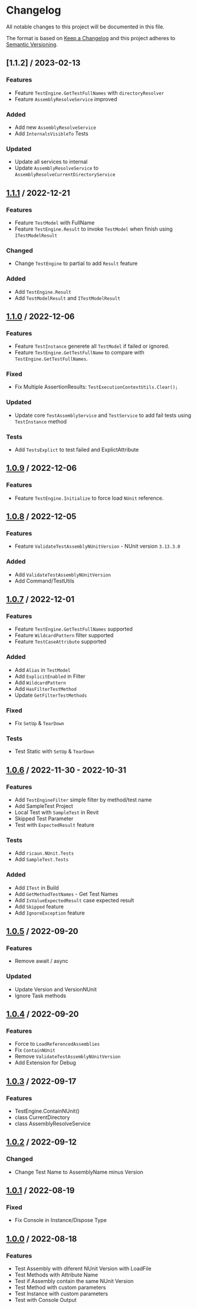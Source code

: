 # Changelog
All notable changes to this project will be documented in this file.

The format is based on [Keep a Changelog](http://keepachangelog.com/en/1.0.0/)
and this project adheres to [Semantic Versioning](http://semver.org/spec/v2.0.0.html).

## [1.1.2] / 2023-02-13
### Features
- Feature `TestEngine.GetTestFullNames` with `directoryResolver`
- Feature `AssemblyResolveService` improved
### Added
- Add new `AssemblyResolveService`
- Add `InternalsVisibleTo` Tests
### Updated
- Update all services to internal
- Update `AssemblyResolveService` to `AssemblyResolveCurrentDirectoryService`

## [1.1.1] / 2022-12-21
### Features
- Feature `TestModel` with FullName
- Feature `TestEngine.Result` to invoke `TestModel` when finish using `ITestModelResult`
### Changed
- Change `TestEngine` to partial to add `Result` feature
### Added
- Add `TestEngine.Result`
- Add `TestModelResult` and `ITestModelResult`

## [1.1.0] / 2022-12-06
### Features
- Feature `TestInstance` generete all `TestModel` if failed or ignored.
- Feature `TestEngine.GetTestFullName` to compare with `TestEngine.GetTestFullNames`.
### Fixed
- Fix Multiple AssertionResults: `TestExecutionContextUtils.Clear();`
### Updated
- Update core `TestAssemblyService` and `TestService` to add fail tests using `TestInstance` method
### Tests
- Add `TestsExplict` to test failed and ExplictAttribute

## [1.0.9] / 2022-12-06
### Features
- Feature `TestEngine.Initialize` to force load `NUnit` reference.

## [1.0.8] / 2022-12-05
### Features
- Feature `ValidateTestAssemblyNUnitVersion` - NUnit version `3.13.3.0`
### Added
- Add `ValidateTestAssemblyNUnitVersion`
- Add Command/TestUtils

## [1.0.7] / 2022-12-01
### Features
- Feature `TestEngine.GetTestFullNames` supported
- Feature `WildcardPattern` filter supported
- Feature `TestCaseAttribute` supported
### Added
- Add `Alias` in `TestModel`
- Add `ExplicitEnabled` in Filter
- Add `WildcardPattern`
- Add `HasFilterTestMethod`
- Update `GetFilterTestMethods`
### Fixed
- Fix `SetUp` & `TearDown`
### Tests
- Test Static with `SetUp` & `TearDown`

## [1.0.6] / 2022-11-30 - 2022-10-31
### Features
- Add `TestEngineFilter` simple filter by method/test name
- Add SampleTest Project
- Local Test with `SampleTest` in Revit
- Skipped Test Parameter
- Test with `ExpectedResult` feature
### Tests
- Add `ricaun.NUnit.Tests`
- Add `SampleTest.Tests`
### Added
- Add `ITest` in Build
- Add `GetMethodTestNames` - Get Test Names
- Add `IsValueExpectedResult` case expected result
- Add `Skipped` feature
- Add `IgnoreException` feature

## [1.0.5] / 2022-09-20
### Features
- Remove await / async
### Updated
- Update Version and VersionNUnit
- Ignore Task methods

## [1.0.4] / 2022-09-20
### Features
- Force to `LoadReferencedAssemblies`
- Fix `ContainNUnit`
- Remove `ValidateTestAssemblyNUnitVersion`
- Add Extension for Debug

## [1.0.3] / 2022-09-17
### Features
- TestEngine.ContainNUnit()
- class CurrentDirectory
- class AssemblyResolveService

## [1.0.2] / 2022-09-12
### Changed
- Change Test Name to AssemblyName minus Version

## [1.0.1] / 2022-08-19
### Fixed
- Fix Console in Instance/Dispose Type

## [1.0.0] / 2022-08-18
### Features
- Test Assembly with diferent NUnit Version with LoadFile
- Test Methods with Attribute Name
- Test if Assembly contain the same NUnit Version
- Test Method with custom parameters
- Test Instance with custom parameters
- Test with Console Output

[vNext]: ../../compare/1.0.0...HEAD
[1.1.1]: ../../compare/1.1.0...1.1.1
[1.1.0]: ../../compare/1.0.9...1.1.0
[1.0.9]: ../../compare/1.0.8...1.0.9
[1.0.8]: ../../compare/1.0.7...1.0.8
[1.0.7]: ../../compare/1.0.6...1.0.7
[1.0.6]: ../../compare/1.0.5...1.0.6
[1.0.5]: ../../compare/1.0.4...1.0.5
[1.0.4]: ../../compare/1.0.3...1.0.4
[1.0.3]: ../../compare/1.0.2...1.0.3
[1.0.2]: ../../compare/1.0.1...1.0.2
[1.0.1]: ../../compare/1.0.0...1.0.1
[1.0.0]: ../../compare/1.0.0
